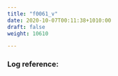 ```yaml
---
title: "f0061_v"
date: 2020-10-07T00:11:38+1010:00
draft: false
weight: 10610

---
```


### Log reference: <no value>

```
